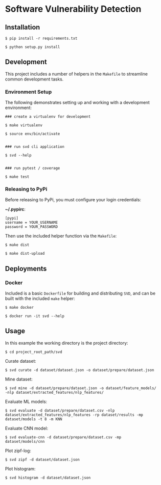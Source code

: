 # Software Vulnerability Detection

## Installation

```
$ pip install -r requirements.txt

$ python setup.py install
```

## Development

This project includes a number of helpers in the `Makefile` to streamline common development tasks.

### Environment Setup

The following demonstrates setting up and working with a development environment:

```
### create a virtualenv for development

$ make virtualenv

$ source env/bin/activate


### run svd cli application

$ svd --help


### run pytest / coverage

$ make test
```


### Releasing to PyPi

Before releasing to PyPi, you must configure your login credentials:

**~/.pypirc**:

```
[pypi]
username = YOUR_USERNAME
password = YOUR_PASSWORD
```

Then use the included helper function via the `Makefile`:

```
$ make dist

$ make dist-upload
```

## Deployments

### Docker

Included is a basic `Dockerfile` for building and distributing `SVD`,
and can be built with the included `make` helper:

```
$ make docker

$ docker run -it svd --help
```


## Usage

In this example the working directory is the project directory:

```
$ cd project_root_path/svd
```

Curate dataset:

```
$ svd curate -d dataset/dataset.json -o dataset/prepare/dataset.json
```

Mine dataset:

```
$ svd mine -d dataset/prepare/dataset.json -o dataset/feature_models/ -nlp dataset/extracted_features/nlp_features/
```

Evaluate ML models:

```
$ svd evaluate -d dataset/prepare/dataset.csv -nlp dataset/extracted_features/nlp_features -rp dataset/results -mp dataset/models -t 8 -m KNN
```

Evaluate CNN model:

```
$ svd evaluate-cnn -d dataset/prepare/dataset.csv -mp dataset/models/cnn
```

Plot zipf-log: 

```
$ svd zipf -d dataset/dataset.json 
```

Plot histogram: 

```
$ svd histogram -d dataset/dataset.json 
```
